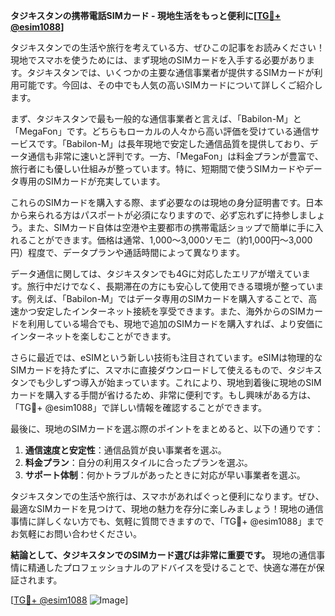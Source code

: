 **タジキスタンの携帯電話SIMカード - 現地生活をもっと便利に[[TG💪+ @esim1088](https://t.me/s/esim1088)]**

タジキスタンでの生活や旅行を考えている方、ぜひこの記事をお読みください！現地でスマホを使うためには、まず現地のSIMカードを入手する必要があります。タジキスタンでは、いくつかの主要な通信事業者が提供するSIMカードが利用可能です。今回は、その中でも人気の高いSIMカードについて詳しくご紹介します。

まず、タジキスタンで最も一般的な通信事業者と言えば、「Babilon-M」と「MegaFon」です。どちらもローカルの人々から高い評価を受けている通信サービスです。「Babilon-M」は長年現地で安定した通信品質を提供しており、データ通信も非常に速いと評判です。一方、「MegaFon」は料金プランが豊富で、旅行者にも優しい仕組みが整っています。特に、短期間で使うSIMカードやデータ専用のSIMカードが充実しています。

これらのSIMカードを購入する際、まず必要なのは現地の身分証明書です。日本から来られる方はパスポートが必須になりますので、必ず忘れずに持参しましょう。また、SIMカード自体は空港や主要都市の携帯電話ショップで簡単に手に入れることができます。価格は通常、1,000〜3,000ソモニ（約1,000円〜3,000円）程度で、データプランや通話時間によって異なります。

データ通信に関しては、タジキスタンでも4Gに対応したエリアが増えています。旅行中だけでなく、長期滞在の方にも安心して使用できる環境が整っています。例えば、「Babilon-M」ではデータ専用のSIMカードを購入することで、高速かつ安定したインターネット接続を享受できます。また、海外からのSIMカードを利用している場合でも、現地で追加のSIMカードを購入すれば、より安価にインターネットを楽しむことができます。

さらに最近では、eSIMという新しい技術も注目されています。eSIMは物理的なSIMカードを持たずに、スマホに直接ダウンロードして使えるもので、タジキスタンでも少しずつ導入が始まっています。これにより、現地到着後に現地のSIMカードを購入する手間が省けるため、非常に便利です。もし興味がある方は、「TG💪+ @esim1088」で詳しい情報を確認することができます。

最後に、現地のSIMカードを選ぶ際のポイントをまとめると、以下の通りです：
1. **通信速度と安定性**：通信品質が良い事業者を選ぶ。
2. **料金プラン**：自分の利用スタイルに合ったプランを選ぶ。
3. **サポート体制**：何かトラブルがあったときに対応が早い事業者を選ぶ。

タジキスタンでの生活や旅行は、スマホがあればぐっと便利になります。ぜひ、最適なSIMカードを見つけて、現地の魅力を存分に楽しみましょう！現地の通信事情に詳しくない方でも、気軽に質問できますので、「TG💪+ @esim1088」までお気軽にお問い合わせください。

**結論として、タジキスタンでのSIMカード選びは非常に重要です。** 現地の通信事情に精通したプロフェッショナルのアドバイスを受けることで、快適な滞在が保証されます。

[[TG💪+ @esim1088](https://t.me/s/esim1088) ![Image](https://i.postimg.cc/Y0z9fWf4/image.png)]